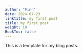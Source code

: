 ```yaml
---
author: "Finn"
date: 2024-07-23
linktitle: my first post
title: my first post
weight: 10
BookToc: false
---
```


This is a template for my blog posts.